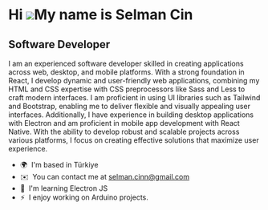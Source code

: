 Hi ![](https://user-images.githubusercontent.com/18350557/176309783-0785949b-9127-417c-8b55-ab5a4333674e.gif)My name is Selman Cin
==================================================================================================================================

Software Developer
------------------

I am an experienced software developer skilled in creating applications across web, desktop, and mobile platforms. With a strong foundation in React, I develop dynamic and user-friendly web applications, combining my HTML and CSS expertise with CSS preprocessors like Sass and Less to craft modern interfaces. I am proficient in using UI libraries such as Tailwind and Bootstrap, enabling me to deliver flexible and visually appealing user interfaces. Additionally, I have experience in building desktop applications with Electron and am proficient in mobile app development with React Native. With the ability to develop robust and scalable projects across various platforms, I focus on creating effective solutions that maximize user experience.

*   🌍  I'm based in Türkiye
*   ✉️  You can contact me at [selman.cinn@gmail.com](mailto:selman.cinn@gmail.com)
*   🧠  I'm learning Electron JS
*   ⚡  I enjoy working on Arduino projects.
